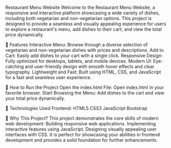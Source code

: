 Restaurant Menu Website
Welcome to the Restaurant Menu Website, a responsive and interactive platform showcasing a wide variety of dishes, including both vegetarian and non-vegetarian options. This project is designed to provide a seamless and visually appealing experience for users to explore a restaurant's menu, add dishes to their cart, and view the total price dynamically.

🌟 Features
Interactive Menu: Browse through a diverse selection of vegetarian and non-vegetarian dishes with prices and descriptions.
Add to Cart: Easily add dishes to your cart with a single click.
Responsive Design: Fully optimized for desktops, tablets, and mobile devices.
Modern UI: Eye-catching and user-friendly design with smooth hover effects and clear typography.
Lightweight and Fast: Built using HTML, CSS, and JavaScript for a fast and seamless user experience.

 🚀 How to Run the Project
Open the index.html File:
Open index.html in your favorite browser.
Start Browsing the Menu:
Add dishes to the cart and view your total price dynamically.

🔧 Technologies Used
Frontend:
HTML5
CSS3
JavaScript 
Bootstrap

🎉 Why This Project?
This project demonstrates the core skills of modern web development:
Building responsive web applications.
Implementing interactive features using JavaScript.
Designing visually appealing user interfaces with CSS.
It is perfect for showcasing your abilities in frontend development and provides a solid foundation for further enhancements.
